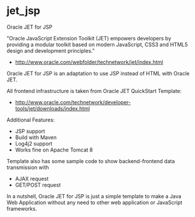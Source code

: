# jet_jsp
Oracle JET for JSP

"Oracle JavaScript Extension Toolkit (JET) empowers developers by providing a modular toolkit based on modern JavaScript, CSS3 and HTML5 design and development principles."

- http://www.oracle.com/webfolder/technetwork/jet/index.html

Oracle JET for JSP is an adaptation to use JSP instead of HTML with Oracle JET.

All frontend infrastructure is taken from Oracle JET QuickStart Template:
- http://www.oracle.com/technetwork/developer-tools/jet/downloads/index.html

Additional Features:
* JSP support
* Build with Maven
* Log4j2 support
* Works fine on Apache Tomcat 8

Template also has some sample code to show backend-frontend data transmission with
* AJAX request
* GET/POST request

In a nutshell, Oracle JET for JSP is just a simple template to make a Java Web Application without any need to other web application or JavaScript frameworks.

